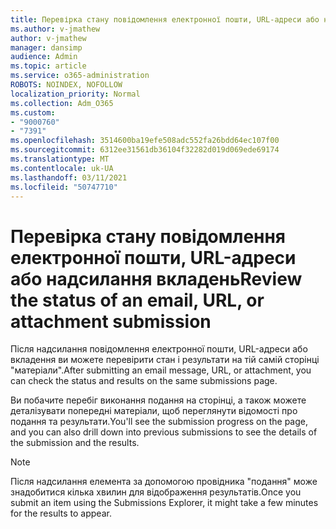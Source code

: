 ```yaml
---
title: Перевірка стану повідомлення електронної пошти, URL-адреси або надсилання вкладень
ms.author: v-jmathew
author: v-jmathew
manager: dansimp
audience: Admin
ms.topic: article
ms.service: o365-administration
ROBOTS: NOINDEX, NOFOLLOW
localization_priority: Normal
ms.collection: Adm_O365
ms.custom:
- "9000760"
- "7391"
ms.openlocfilehash: 3514600ba19efe508adc552fa26bdd64ec107f00
ms.sourcegitcommit: 6312ee31561db36104f32282d019d069ede69174
ms.translationtype: MT
ms.contentlocale: uk-UA
ms.lasthandoff: 03/11/2021
ms.locfileid: "50747710"
---
```

# <a name="review-the-status-of-an-email-url-or-attachment-submission"></a><span data-ttu-id="b4f1a-102">Перевірка стану повідомлення електронної пошти, URL-адреси або надсилання вкладень</span><span class="sxs-lookup"><span data-stu-id="b4f1a-102">Review the status of an email, URL, or attachment submission</span></span>

<span data-ttu-id="b4f1a-103">Після надсилання повідомлення електронної пошти, URL-адреси або вкладення ви можете перевірити стан і результати на тій самій сторінці "матеріали".</span><span class="sxs-lookup"><span data-stu-id="b4f1a-103">After submitting an email message, URL, or attachment, you can check the status and results on the same submissions page.</span></span>

<span data-ttu-id="b4f1a-104">Ви побачите перебіг виконання подання на сторінці, а також можете деталізувати попередні матеріали, щоб переглянути відомості про подання та результати.</span><span class="sxs-lookup"><span data-stu-id="b4f1a-104">You'll see the submission progress on the page, and you can also drill down into previous submissions to see the details of the submission and the results.</span></span>

> [!NOTE]
> <span data-ttu-id="b4f1a-105">Після надсилання елемента за допомогою провідника "подання" може знадобитися кілька хвилин для відображення результатів.</span><span class="sxs-lookup"><span data-stu-id="b4f1a-105">Once you submit an item using the Submissions Explorer, it might take a few minutes for the results to appear.</span></span>
